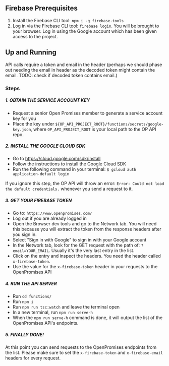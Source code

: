 ## Firebase Prerequisites

1.  Install the Firebase CLI tool:
    `npm i -g firebase-tools`
2.  Log in via the Firebase CLI tool:
    `firebase login`. You will be brought to your browser. Log in using the Google account which has been given access to the project.

## Up and Running

API calls require a token and email in the header
(perhaps we should phase out needing the email in header as the decoded token might contain the email. TODO: check if decoded token contains email.)

### Steps

##### 1. OBTAIN THE SERVICE ACCOUNT KEY

* Request a senior Open Promises member to generate a service account key for you
* Place the key under `${OP_API_PROJECT_ROOT}/functions/secrets/google-key.json`, where `OP_API_PROJECT_ROOT` is your local path to the OP API repo.

##### 2. INSTALL THE GOOGLE CLOUD SDK

* Go to https://cloud.google.com/sdk/install
* Follow the instructions to install the Google Cloud SDK
* Run the following command in your terminal: `$ gcloud auth application-default login`

If you ignore this step, the OP API will throw an error: `Error: Could not load the default credentials.` whenever you send a request to it.

##### 3. GET YOUR FIREBASE TOKEN

* Go to: `https://www.openpromises.com/`
* Log out if you are already logged in
* Open the Browser dev tools and go to the Network tab. You will need this because you will extract the token from the response headers after you sign in.
* Select "Sign in with Google" to sign in with your Google account
* In the Network tab, look for the GET request with the path of: `?email=YOUR_EMAIL`. Usually it's the very last entry in the list.
* Click on the entry and inspect the headers. You need the header called `x-firebase-token`.
* Use the value for the `x-firebase-token` header in your requests to the OpenPromises API

##### 4. RUN THE API SERVER

* Run `cd functions/`
* Run `npm i`
* Run `npm run tsc:watch` and leave the terminal open
* In a new terminal, run `npm run serve-h`
* When the `npm run serve-h` command is done, it will output the list of the OpenPromises API's endpoints.

##### 5. FINALLY DONE!

At this point you can send requests to the OpenPromises endpoints from the list. Please make sure to set the `x-firebase-token` and `x-firebase-email` headers for every request.
